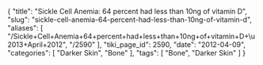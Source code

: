 {
    "title": "Sickle Cell Anemia: 64 percent had less than 10ng of vitamin D",
    "slug": "sickle-cell-anemia-64-percent-had-less-than-10ng-of-vitamin-d",
    "aliases": [
        "/Sickle+Cell+Anemia+64+percent+had+less+than+10ng+of+vitamin+D+\u2013+April+2012",
        "/2590"
    ],
    "tiki_page_id": 2590,
    "date": "2012-04-09",
    "categories": [
        "Darker Skin",
        "Bone"
    ],
    "tags": [
        "Bone",
        "Darker Skin"
    ]
}